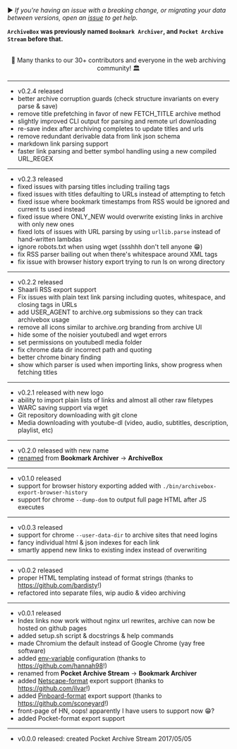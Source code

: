 ▶️ *If you're having an issue with a breaking change, or migrating your data between versions, open an [issue](https://github.com/pirate/ArchiveBox/issues) to get help.*

**`ArchiveBox` was previously named `Bookmark Archiver`, and `Pocket Archive Stream` before that.**

<br/>

<div align="center">🍰 Many thanks to our 30+ contributors and everyone in the web archiving community! 🏛</div>

---

 - v0.2.4 released
 - better archive corruption guards (check structure invariants on every parse & save)
 - remove title prefetching in favor of new FETCH_TITLE archive method
 - slightly improved CLI output for parsing and remote url downloading
 - re-save index after archiving completes to update titles and urls
 - remove redundant derivable data from link json schema
 - markdown link parsing support
 - faster link parsing and better symbol handling using a new compiled URL_REGEX

---

 - v0.2.3 released
 - fixed issues with parsing titles including trailing tags
 - fixed issues with titles defaulting to URLs instead of attempting to fetch
 - fixed issue where bookmark timestamps from RSS would be ignored and current ts used instead
 - fixed issue where ONLY_NEW would overwrite existing links in archive with only new ones
 - fixed lots of issues with URL parsing by using `urllib.parse` instead of hand-written lambdas
 - ignore robots.txt when using wget (ssshhh don't tell anyone 😁)
 - fix RSS parser bailing out when there's whitespace around XML tags
 - fix issue with browser history export trying to run ls on wrong directory

---

 - v0.2.2 released
 - Shaarli RSS export support
 - Fix issues with plain text link parsing including quotes, whitespace, and closing tags in URLs
 - add USER_AGENT to archive.org submissions so they can track archivebox usage
 - remove all icons similar to archive.org branding from archive UI
 - hide some of the noisier youtubedl and wget errors
 - set permissions on youtubedl media folder
 - fix chrome data dir incorrect path and quoting
 - better chrome binary finding
 - show which parser is used when importing links, show progress when fetching titles

---

 - v0.2.1 released with new logo
 - ability to import plain lists of links and almost all other raw filetypes
 - WARC saving support via wget
 - Git repository downloading with git clone
 - Media downloading with youtube-dl (video, audio, subtitles, description, playlist, etc)

---
 - v0.2.0 released with new name
 - [renamed](https://github.com/pirate/ArchiveBox/issues/108) from **Bookmark Archiver** -> **ArchiveBox**

---
 - v0.1.0 released
 - support for browser history exporting added with `./bin/archivebox-export-browser-history`
 - support for chrome `--dump-dom` to output full page HTML after JS executes

---
 - v0.0.3 released
 - support for chrome `--user-data-dir` to archive sites that need logins
 - fancy individual html & json indexes for each link
 - smartly append new links to existing index instead of overwriting 

---
 - v0.0.2 released
 - proper HTML templating instead of format strings (thanks to https://github.com/bardisty!)
 - refactored into separate files, wip audio & video archiving

---
 - v0.0.1 released
 - Index links now work without nginx url rewrites, archive can now be hosted on github pages
 - added setup.sh script & docstrings & help commands
 - made Chromium the default instead of Google Chrome (yay free software)
 - added [env-variable](https://github.com/pirate/ArchiveBox/pull/25) configuration (thanks to https://github.com/hannah98!)
 - renamed from **Pocket Archive Stream** -> **Bookmark Archiver**
 - added [Netscape-format](https://github.com/pirate/ArchiveBox/pull/20) export support (thanks to https://github.com/ilvar!)
 - added [Pinboard-format](https://github.com/pirate/ArchiveBox/pull/7) export support (thanks to https://github.com/sconeyard!)
 - front-page of HN, oops! apparently I have users to support now :grin:?
 - added Pocket-format export support

---
 - v0.0.0 released: created Pocket Archive Stream 2017/05/05